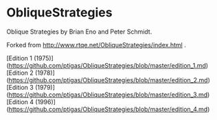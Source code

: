 ObliqueStrategies
=================

Oblique Strategies by Brian Eno and Peter Schmidt.

Forked from http://www.rtqe.net/ObliqueStrategies/index.html .

[Edition 1 (1975)] (https://github.com/ptigas/ObliqueStrategies/blob/master/edition_1.md)
[Edition 2 (1978)] (https://github.com/ptigas/ObliqueStrategies/blob/master/edition_2.md)
[Edition 3 (1979)] (https://github.com/ptigas/ObliqueStrategies/blob/master/edition_3.md)
[Edition 4 (1996)] (https://github.com/ptigas/ObliqueStrategies/blob/master/edition_4.md)
